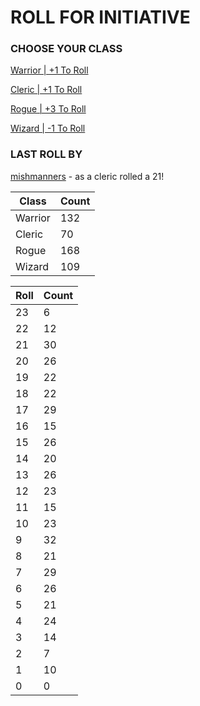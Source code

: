 # ROLL FOR INITIATIVE
### CHOOSE YOUR CLASS

[Warrior | +1 To Roll](https://github.com/benjaminsampica/benjaminsampica/issues/new?title=roll%7Cwarrior&body=Just+click+%27Submit+new+issue%27.)

[Cleric | +1 To Roll](https://github.com/benjaminsampica/benjaminsampica/issues/new?title=roll%7Ccleric&body=Just+click+%27Submit+new+issue%27.)

[Rogue | +3 To Roll](https://github.com/benjaminsampica/benjaminsampica/issues/new?title=roll%7Crogue&body=Just+click+%27Submit+new+issue%27.)

[Wizard | -1 To Roll](https://github.com/benjaminsampica/benjaminsampica/issues/new?title=roll%7Cwizard&body=Just+click+%27Submit+new+issue%27.)
### LAST ROLL BY
[mishmanners](https://www.github.com/mishmanners) - as a cleric rolled a 21!

|Class|Count|
|-|-|
|Warrior|132|
|Cleric|70|
|Rogue|168|
|Wizard|109|

|Roll|Count|
|-|-|
|23|6
|22|12
|21|30
|20|26
|19|22
|18|22
|17|29
|16|15
|15|26
|14|20
|13|26
|12|23
|11|15
|10|23
|9|32
|8|21
|7|29
|6|26
|5|21
|4|24
|3|14
|2|7
|1|10
|0|0
